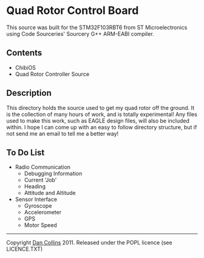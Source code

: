 # Quad Rotor Control Board

This source was built for the STM32F103RBT6 from ST Microelectronics using Code Sourceries' Sourcery G++ ARM-EABI compiler.


## Contents

* ChibiOS
* Quad Rotor Controller Source

## Description

This directory holds the source used to get my quad rotor off the ground.  It is the collection of many hours of work, and is totally experimental!
Any files used to make this work, such as EAGLE design files, will also be included within.  I hope I can come up with an easy to follow directory
structure, but if not send me an email to tell me a better way!

## To Do List
* Radio Communication
	* Debugging Information
	* Current 'Job'
	* Heading
	* Attitude and Altitude
* Sensor Interface
	* Gyroscope
	* Accelerometer
	* GPS
	* Motor Speed

----------

Copyright [Dan Collins](http://dancollins.github.com/) 2011.  Released under the POPL licence (see LICENCE.TXT)
